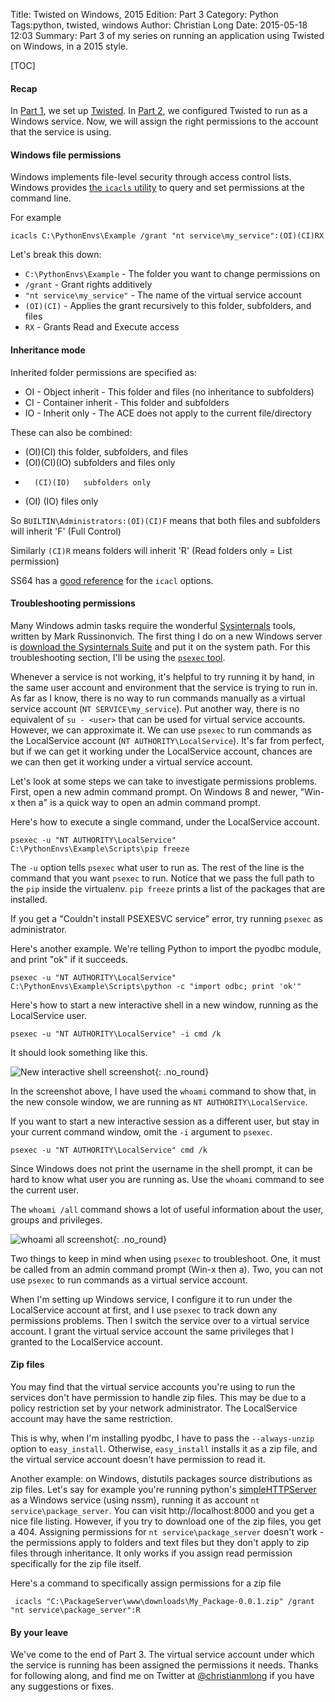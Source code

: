 Title: Twisted on Windows, 2015 Edition: Part 3
Category: Python
Tags:python, twisted, windows
Author: Christian Long
Date: 2015-05-18 12:03
Summary: Part 3 of my series on running an application using Twisted on Windows, in a 2015 style.

[TOC]

#### Recap

In [Part 1]({filename}/twisted_on_windows.md), we set up [Twisted](https://twistedmatrix.com). In [Part 2]({filename}/twisted_on_windows_part2.md), we configured Twisted to run as a Windows service. Now, we will assign the right permissions to the account that the service is using.


#### Windows file permissions

Windows implements file-level security through access control lists. Windows provides [the `icacls` utility](http://ss64.com/nt/icacls.html) to query and set permissions at the command line.

For example

    icacls C:\PythonEnvs\Example /grant "nt service\my_service":(OI)(CI)RX

Let's break this down:

 * `C:\PythonEnvs\Example` - The folder you want to change permissions on
 * `/grant` - Grant rights additively
 * `"nt service\my_service"` - The name of the virtual service account
 * `(OI)(CI)` - Applies the grant recursively to this folder, subfolders, and files
 * `RX` - Grants Read and Execute access


#### Inheritance mode

Inherited folder permissions are specified as:

 * OI - Object inherit    - This folder and files (no inheritance to subfolders)
 * CI - Container inherit - This folder and subfolders
 * IO - Inherit only      - The ACE does not apply to the current file/directory


These can also be combined:

 *   (OI)(CI)       this folder, subfolders, and files
 *   (OI)(CI)(IO)   subfolders and files only
 *       (CI)(IO)   subfolders only
 *   (OI)    (IO)   files only

So `BUILTIN\Administrators:(OI)(CI)F` means that both files and subfolders will inherit 'F' (Full Control)

Similarly `(CI)R` means folders will inherit 'R' (Read folders only = List permission)

SS64 has a [good reference](http://ss64.com/nt/icacls.html) for the `icacl` options.




#### Troubleshooting permissions

Many Windows admin tasks require the wonderful [Sysinternals](https://technet.microsoft.com/en-us/sysinternals/bb545021.aspx) tools, written by Mark Russinonvich. The first thing I do on a new Windows server is [download the Sysinternals Suite](https://technet.microsoft.com/en-us/sysinternals/bb842062.aspx) and put it on the system path. For this troubleshooting section, I'll be using the [`psexec` tool](https://technet.microsoft.com/en-us/sysinternals/bb897553).

Whenever a service is not working, it's helpful to try running it by hand, in the same user account and environment that the service is trying to run in. As far as I know, there is no way to run commands manually as a virtual service account (`NT SERVICE\my_service`). Put another way, there is no equivalent of `su - <user>` that can be used for virtual service accounts. However, we can approximate it. We can use `psexec` to run commands as the LocalService account (`NT AUTHORITY\LocalService`). It's far from perfect, but if we can get it working under the LocalService account, chances are we can then get it working under a virtual service account.

Let's look at some steps we can take to investigate permissions problems. First, open a new admin command prompt. On Windows 8 and newer, "Win-x then a" is a quick way to open an admin command prompt.


Here's how to execute a single command, under the LocalService account.

    psexec -u "NT AUTHORITY\LocalService" C:\PythonEnvs\Example\Scripts\pip freeze

The `-u` option tells `psexec` what user to run as. The rest of the line is the command that you want `psexec` to run. Notice that we pass the full path to the `pip` inside the virtualenv. `pip freeze` prints a list of the packages that are installed.

If you get a "Couldn't install PSEXESVC service" error, try running `psexec` as administrator.

Here's another example.  We're telling Python to import the pyodbc module, and print "ok" if it succeeds.

    psexec -u "NT AUTHORITY\LocalService" C:\PythonEnvs\Example\Scripts\python -c "import odbc; print 'ok'"

Here's how to start a new interactive shell in a new window, running as the LocalService user.

    psexec -u "NT AUTHORITY\LocalService" -i cmd /k

It should look something like this.

![New interactive shell screenshot]({filename}/images/cmd_i.png){: .no_round}

In the screenshot above, I have used the `whoami` command to show that, in the new console window, we are running as `NT AUTHORITY\LocalService`.

If you want to start a new interactive session as a different user, but stay in your current command window, omit the `-i` argument to `psexec`.

    psexec -u "NT AUTHORITY\LocalService" cmd /k

Since Windows does not print the username in the shell prompt, it can be hard to know what user you are running as. Use the `whoami` command to see the current user.

The `whoami /all` command shows a lot of useful information about the user, groups and privileges.


![whoami all screenshot]({filename}/images/whoami_all.png){: .no_round}



Two things to keep in mind when using `psexec` to troubleshoot. One, it must be called from an admin command prompt (Win-x then a). Two, you can not use `psexec` to run commands as a virtual service account.

When I'm setting up Windows service, I configure it to run under the LocalService account at first, and I use `psexec` to track down any permissions problems. Then I switch the service over to a virtual service account. I grant the virtual service account the same privileges that I granted to the LocalService account.





#### Zip files

You may find that the virtual service accounts you're using to run the services don't have permission to handle zip files. This may be due to a policy restriction set by your network administrator. The LocalService account may have the same restriction.

This is why, when I'm installing pyodbc, I have to pass the `--always-unzip` option to `easy_install`. Otherwise, `easy_install` installs it as a zip file, and the virtual service account doesn't have permission to read it.

Another example: on Windows, distutils packages source distributions as zip files. Let's say for example you're running python's [simpleHTTPServer](https://docs.python.org/2/library/simplehttpserver.html) as a Windows service (using nssm), running it as account `nt service\package_server`. You can visit http://localhost:8000 and you get a nice file listing. However, if you try to download one of the zip files, you get a 404. Assigning permissions for `nt service\package_server` doesn't work - the permissions apply to folders and text files but they don't apply to zip files through inheritance. It only works if you assign read permission specifically for the zip file itself.

Here's a command to specifically assign permissions for a zip file

     icacls "C:\PackageServer\www\downloads\My_Package-0.0.1.zip" /grant "nt service\package_server":R






#### By your leave


We've come to the end of Part 3.  The virtual service account under which the service is running has been assigned the permissions it needs. Thanks for following along, and find me on Twitter at [@christianmlong](https://twitter.com/christianmlong) if you have any suggestions or fixes.
